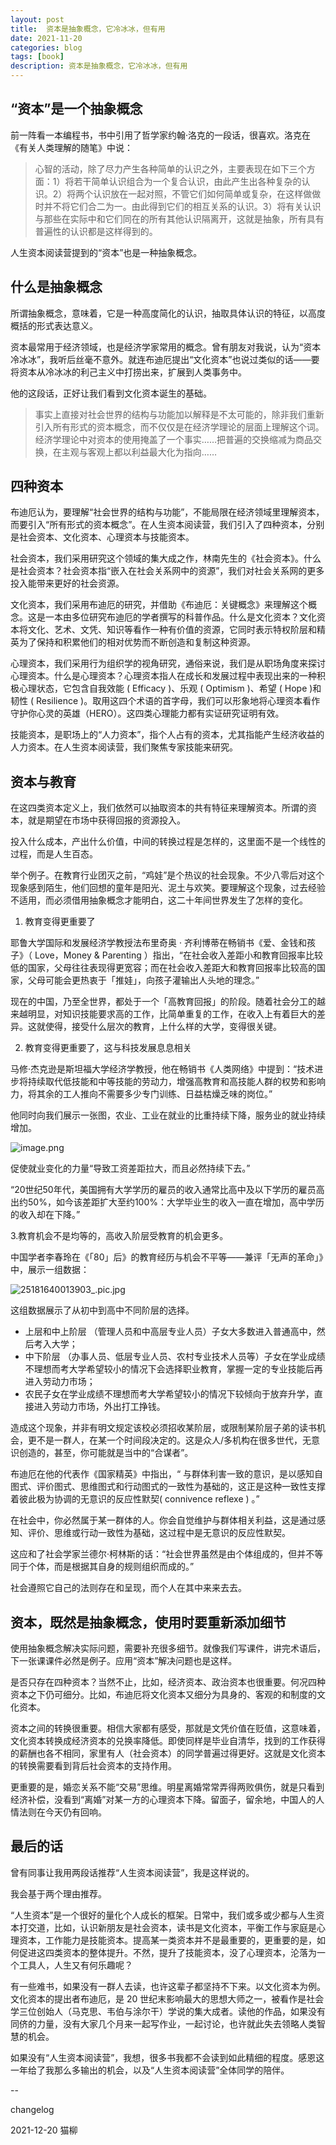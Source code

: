```yaml
---
layout: post
title:  资本是抽象概念，它冷冰冰，但有用
date: 2021-11-20
categories: blog
tags: [book]
description: 资本是抽象概念，它冷冰冰，但有用
---
```


## “资本”是一个抽象概念

前一阵看一本编程书，书中引用了哲学家约翰·洛克的一段话，很喜欢。洛克在《有关人类理解的随笔》中说：

>  心智的活动，除了尽力产生各种简单的认识之外，主要表现在如下三个方面：1）将若干简单认识组合为一个复合认识，由此产生出各种复杂的认识。2）将两个认识放在一起对照，不管它们如何简单或复杂，在这样做做时并不将它们合二为一。由此得到它们的相互关系的认识。3）将有关认识与那些在实际中和它们同在的所有其他认识隔离开，这就是抽象，所有具有普遍性的认识都是这样得到的。

人生资本阅读营提到的“资本”也是一种抽象概念。

## 什么是抽象概念

所谓抽象概念，意味着，它是一种高度简化的认识，抽取具体认识的特征，以高度概括的形式表达意义。

资本最常用于经济领域，也是经济学家常用的概念。曾有朋友对我说，认为“资本冷冰冰”，我听后丝毫不意外。就连布迪厄提出“文化资本”也说过类似的话——要将资本从冷冰冰的利己主义中打捞出来，扩展到人类事务中。

他的这段话，正好让我们看到文化资本诞生的基础。

> 事实上直接对社会世界的结构与功能加以解释是不太可能的，除非我们重新引入所有形式的资本概念，而不仅仅是在经济学理论的层面上理解这个词。经济学理论中对资本的使用掩盖了一个事实……把普遍的交换缩减为商品交换，在主观与客观上都以利益最大化为指向……

## 四种资本

布迪厄认为，要理解“社会世界的结构与功能”，不能局限在经济领域里理解资本，而要引入“所有形式的资本概念”。在人生资本阅读营，我们引入了四种资本，分别是社会资本、文化资本、心理资本与技能资本。

社会资本，我们采用研究这个领域的集大成之作，林南先生的《社会资本》。什么是社会资本？社会资本指“嵌入在社会关系网中的资源”，我们对社会关系网的更多投入能带来更好的社会资源。

文化资本，我们采用布迪厄的研究，并借助《布迪厄：关键概念》来理解这个概念。这是一本由多位研究布迪厄的学者撰写的科普作品。什么是文化资本？文化资本将文化、艺术、文凭、知识等看作一种有价值的资源，它同时表示特权阶层和精英为了保持和积累他们的相对优势而不断创造和复制这种资源。

心理资本，我们采用行为组织学的视角研究，通俗来说，我们是从职场角度来探讨心理资本。什么是心理资本？心理资本指人在成长和发展过程中表现出来的一种积极心理状态，它包含自我效能 ( Efficacy )、乐观 ( Optimism )、希望 ( Hope )和韧性 ( Resilience )。取用这四个术语的首字母，我们可以形象地将心理资本看作守护你心灵的英雄（HERO）。这四类心理能力都有实证研究证明有效。

技能资本，是职场上的“人力资本”，指个人占有的资本，尤其指能产生经济收益的人力资本。在人生资本阅读营，我们聚焦专家技能来研究。

## 资本与教育

在这四类资本定义上，我们依然可以抽取资本的共有特征来理解资本。所谓的资本，就是期望在市场中获得回报的资源投入。

投入什么成本，产出什么价值，中间的转换过程是怎样的，这里面不是一个线性的过程，而是人生百态。

举个例子。在教育行业团灭之前，“鸡娃”是个热议的社会现象。不少八零后对这个现象感到陌生，他们回想的童年是阳光、泥土与欢笑。要理解这个现象，过去经验不适用，而必须借用抽象概念才能明白，这二十年间世界发生了怎样的变化。

1. 教育变得更重要了

耶鲁大学国际和发展经济学教授法布里奇奥 · 齐利博蒂在畅销书《爱、金钱和孩子》（ Love，Money & Parenting ）指出，“在社会收入差距小和教育回报率比较低的国家，父母往往表现得更宽容；而在社会收入差距大和教育回报率比较高的国家，父母可能会更热衷于「推娃」，向孩子灌输出人头地的理念。”

现在的中国，乃至全世界，都处于一个「高教育回报」的阶段。随着社会分工的越来越明显，对知识技能要求高的工作，比简单重复的工作，在收入上有着巨大的差异。这就使得，接受什么层次的教育，上什么样的大学，变得很关键。

2. 教育变得更重要了，这与科技发展息息相关

马修·杰克逊是斯坦福大学经济学教授，他在畅销书《人类网络》中提到：“技术进步将持续取代低技能和中等技能的劳动力，增强高教育和高技能人群的权势和影响力，将其余的工人推向不需要多少专门训练、日益枯燥乏味的岗位。”

他同时向我们展示一张图，农业、工业在就业的比重持续下降，服务业的就业持续增加。

![image.png](https://upload-images.jianshu.io/upload_images/445711-6afa0893201fa7ff.png?imageMogr2/auto-orient/strip%7CimageView2/2/w/1240)

促使就业变化的力量“导致工资差距拉大，而且必然持续下去。” 

“20世纪50年代，美国拥有大学学历的雇员的收入通常比高中及以下学历的雇员高出约50%，如今该差距扩大至约100%：大学毕业生的收入一直在增加，高中学历的收入却在下降。”

3.教育机会不是均等的，高收入阶层受教育的机会更多。

中国学者李春玲在《「80」后》的教育经历与机会不平等——兼评「无声的革命」》中，展示一组数据：

![25181640013903_.pic.jpg](https://upload-images.jianshu.io/upload_images/445711-7c4571259ecb90ab.jpg?imageMogr2/auto-orient/strip%7CimageView2/2/w/1240)

这组数据展示了从初中到高中不同阶层的选择。

- 上层和中上阶层 （管理人员和中高层专业人员）子女大多数进入普通高中，然后考入大学；
- 中下阶层 （办事人员、低层专业人员、农村专业技术人员等）子女在学业成绩不理想而考大学希望较小的情况下会选择职业教育，掌握一定的专业技能后再进入劳动力市场；
- 农民子女在学业成绩不理想而考大学希望较小的情况下较倾向于放弃升学，直接进入劳动力市场，外出打工挣钱。

造成这个现象，并非有明文规定该校必须招收某阶层，或限制某阶层子弟的读书机会，更不是一群人，在某一个时间段决定的。这是众人/多机构在很多世代，无意识创造的，甚至，你可能就是当中的“合谋者”。

布迪厄在他的代表作《国家精英》中指出，“ 与群体利害一致的意识，是以感知自图式、评价图式、思维图式和行动图式的一致性为基础的，这正是这种一致性支撑着彼此极为协调的无意识的反应性默契( connivence reflexe ) 。”

在社会中，你必然属于某一群体的人。你会自觉维护与群体相关利益，这是通过感知、评价、思维或行动一致性为基础，这过程中是无意识的反应性默契。

这应和了社会学家兰德尔·柯林斯的话：“社会世界虽然是由个体组成的，但并不等同于个体，而是根据其自身的规则组织而成的。”

社会遵照它自己的法则存在和呈现，而个人在其中来来去去。

## 资本，既然是抽象概念，使用时要重新添加细节

使用抽象概念解决实际问题，需要补充很多细节。就像我们写课件，讲完术语后，下一张课课件必然是例子。应用“资本”解决问题也是这样。

是否只存在四种资本？当然不止，比如，经济资本、政治资本也很重要。何况四种资本之下仍可细分。比如，布迪厄将文化资本又细分为具身的、客观的和制度的文化资本。

资本之间的转换很重要。相信大家都有感受，那就是文凭价值在贬值，这意味着，文化资本转换成经济资本的兑换率降低。即使同样是毕业自清华，找到的工作获得的薪酬也各不相同，家里有人（社会资本）的同学普遍过得更好。这就是文化资本的转换需要看到背后社会资本的支持作用。

更重要的是，婚恋关系不能“交易”思维。明星离婚常常弄得两败俱伤，就是只看到经济补偿，没看到“离婚”对某一方的心理资本下降。留面子，留余地，中国人的人情法则在今天仍有回响。

## 最后的话

曾有同事让我用两段话推荐“人生资本阅读营”，我是这样说的。

我会基于两个理由推荐。

“人生资本”是一个很好的量化个人成长的框架。日常中，我们或多或少都与人生资本打交道，比如，认识新朋友是社会资本，读书是文化资本，平衡工作与家庭是心理资本，工作能力是技能资本。提高某一类资本并不是最重要的，更重要的是，如何促进这四类资本的整体提升。不然，提升了技能资本，没了心理资本，沦落为一个工具人，人生又有何乐趣呢？

有一些难书，如果没有一群人去读，也许这辈子都坚持不下来。以文化资本为例。文化资本的提出者布迪厄，是 20 世纪末影响最大的思想大师之一，被看作是社会学三位创始人（马克思、韦伯与涂尔干）学说的集大成者。读他的作品，如果没有同侪的力量，没有大家几个月来一起写作业，一起讨论，也许就此失去领略人类智慧的机会。

如果没有“人生资本阅读营”，我想，很多书我都不会读到如此精细的程度。感恩这一年给了我那么多输出的机会，以及“人生资本阅读营”全体同学的陪伴。

--

changelog 

2021-12-20 猫柳